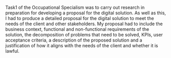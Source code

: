 Task1 of the Occupational Specialism was to carry out research in preparation for developing a proposal for the digital solution. As well as this, I had to produce a detailed proposal for the digital solution to meet the needs of the client and other stakeholders. My proposal had to include the business context, functional and non-functional requirements of the solution, the decomposition of problems that need to be solved, KPIs, user acceptance criteria, a description of the proposed solution and a justification of how it aligns with the needs of the client and whether it is lawful.
